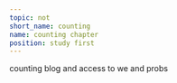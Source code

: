 ```yaml
---
topic: not
short_name: counting
name: counting chapter
position: study first
---
```

counting blog and access to we and probs 
